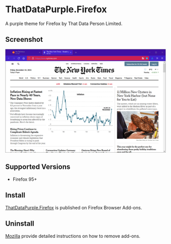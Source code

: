 # ThatDataPurple.Firefox
A purple theme for Firefox by That Data Person Limited.

## Screenshot
![Screenshot of ThatDataPurple theme applied to Firefox](https://github.com/thatdataperson/ThatDataPurple.Firefox/blob/main/images/ThatDataPurple.preview.png?raw=true)

## Supported Versions
- Firefox 95+

## Install
[ThatDataPurple.Firefox](https://addons.mozilla.org/en-US/firefox/addon/thatdatapurple/) is published on Firefox Browser Add-ons.

## Uninstall
[Mozilla](https://support.mozilla.org/en-US/kb/disable-or-remove-add-ons) provide detailed instructions on how to remove add-ons.
